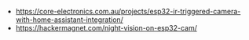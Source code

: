 - https://core-electronics.com.au/projects/esp32-ir-triggered-camera-with-home-assistant-integration/
- https://hackermagnet.com/night-vision-on-esp32-cam/

